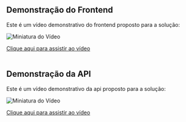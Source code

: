 ## Demonstração do Frontend
Este é um vídeo demonstrativo do frontend proposto para a solução:

![Miniatura do Vídeo](https://github.com/Inteli-College/2024-2A-T04-SI11-G04/blob/main/assets/protweb/Login.png)

[Clique aqui para assistir ao vídeo](https://drive.google.com/file/d/1j8VRszA6AnNyXkvPWDActpy9poJ6kzgu/view?usp=drive_link)
<br></br>
## Demonstração da API
Este é um vídeo demonstrativo da api proposto para a solução:

![Miniatura do Vídeo](https://github.com/Inteli-College/2024-2A-T04-SI11-G04/blob/main/assets/api.png)

[Clique aqui para assistir ao vídeo](https://drive.google.com/file/d/11c_7Lnf3xu5OCLQu0a4FUNT-gX042MrM/view?usp=sharing)
